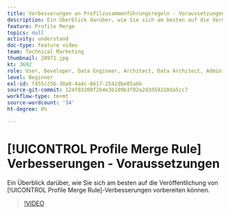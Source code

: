 ```yaml
---
title: Verbesserungen an Profilzusammenführungsregeln - Voraussetzungen
description: Ein Überblick darüber, wie Sie sich am besten auf die Veröffentlichung der Verbesserungen an der Profilzusammenführungsregel vorbereiten.
feature: Profile Merge
topics: null
activity: understand
doc-type: feature video
team: Technical Marketing
thumbnail: 28971.jpg
kt: 3692
role: User, Developer, Data Engineer, Architect, Data Architect, Admin, Leader
level: Beginner
exl-id: f455c256-30a0-4a4c-8617-2542dbe05a6b
source-git-commit: 124f03208f2b4e3b109b3f02a2d3d59210da5cc7
workflow-type: tm+mt
source-wordcount: '34'
ht-degree: 0%

---
```


# [!UICONTROL Profile Merge Rule] Verbesserungen - Voraussetzungen

Ein Überblick darüber, wie Sie sich am besten auf die Veröffentlichung von [!UICONTROL Profile Merge Rule]-Verbesserungen vorbereiten können.

>[!VIDEO](https://video.tv.adobe.com/v/32168/?quality=12&captions=ger)
